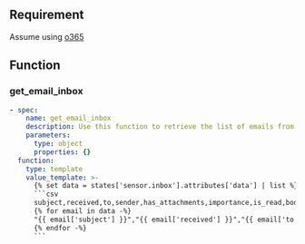 ## Requirement
Assume using [o365](https://github.com/PTST/O365-HomeAssistant)

## Function
### get_email_inbox
```yaml
- spec:
    name: get_email_inbox
    description: Use this function to retrieve the list of emails from the inbox.
    parameters:
      type: object
      properties: {}
  function:
    type: template
    value_template: >-
      {% set data = states['sensor.inbox'].attributes['data'] | list %}
      ```csv
      subject,received,to,sender,has_attachments,importance,is_read,body
      {% for email in data -%}
      "{{ email['subject'] }}","{{ email['received'] }}","{{ email['to'] | join(', ') }}","{{ email['sender'] }}",{{ email['has_attachments'] }},{{ email['importance'] }},{{ email['is_read'] }},"{{ email['body'] | replace('\n', ' ') | replace('"', '\\"') }}"
      {% endfor -%}
      ```
```